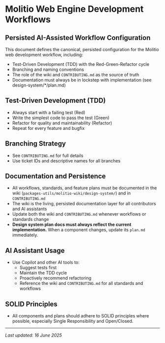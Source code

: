 # Molitio Web Engine Development Workflows

## Persisted AI-Assisted Workflow Configuration

This document defines the canonical, persisted configuration for the Molitio web development workflow, including:
- Test-Driven Development (TDD) with the Red-Green-Refactor cycle
- Branching and naming conventions
- The role of the wiki and `CONTRIBUTING.md` as the source of truth
- Documentation must always be in lockstep with implementation (see design-system/*/plan.md)

## Test-Driven Development (TDD)
- Always start with a failing test (Red)
- Write the simplest code to pass the test (Green)
- Refactor for quality and maintainability (Refactor)
- Repeat for every feature and bugfix

## Branching Strategy
- See `CONTRIBUTING.md` for full details
- Use ticket IDs and descriptive names for all branches

## Documentation and Persistence
- All workflows, standards, and feature plans must be documented in the wiki (`packages-utils/molitio-wiki/design-system/`) and in `CONTRIBUTING.md`
- The wiki is the living, persisted documentation layer for all contributors and AI assistants
- Update both the wiki and `CONTRIBUTING.md` whenever workflows or standards change
- **Design system plan docs must always reflect the current implementation.** When a component changes, update its `plan.md` immediately.

## AI Assistant Usage
- Use Copilot and other AI tools to:
  - Suggest tests first
  - Maintain the TDD cycle
  - Proactively recommend refactoring
  - Reference the wiki and `CONTRIBUTING.md` for all standards and workflows

## SOLID Principles
- All components and plans should adhere to SOLID principles where possible, especially Single Responsibility and Open/Closed.

---

_Last updated: 16 June 2025_
